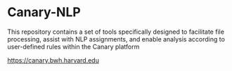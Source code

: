 # Canary-NLP
This repository contains a set of tools specifically designed to facilitate file processing, assist with NLP assignments, and enable analysis according to user-defined rules within the Canary platform

https://canary.bwh.harvard.edu
